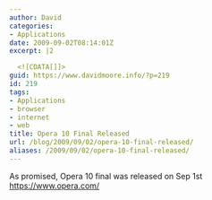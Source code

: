 ```yaml
---
author: David
categories:
- Applications
date: 2009-09-02T08:14:01Z
excerpt: |2

  <![CDATA[]]>
guid: https://www.davidmoore.info/?p=219
id: 219
tags:
- Applications
- browser
- internet
- web
title: Opera 10 Final Released
url: /blog/2009/09/02/opera-10-final-released/
aliases: /2009/09/02/opera-10-final-released/
---
```


As promised, Opera 10 final was released on Sep 1st <a href="https://www.opera.com" target="_blank">https://www.opera.com/</a>